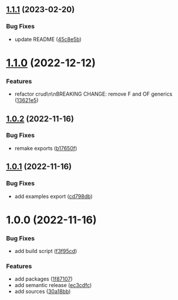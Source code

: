 ## [1.1.1](https://github.com/2ppl/core/compare/v1.1.0...v1.1.1) (2023-02-20)


### Bug Fixes

* update README ([45c8e5b](https://github.com/2ppl/core/commit/45c8e5b046e8fc308c9dafef07b0d6218604933d))

# [1.1.0](https://github.com/2ppl/core/compare/v1.0.2...v1.1.0) (2022-12-12)


### Features

* refactor crud\n\nBREAKING CHANGE: remove F and OF generics ([13621e5](https://github.com/2ppl/core/commit/13621e57c93ee2ab03a8099f3d4730ae111cf380))

## [1.0.2](https://github.com/2ppl/core/compare/v1.0.1...v1.0.2) (2022-11-16)


### Bug Fixes

* remake exports ([b17650f](https://github.com/2ppl/core/commit/b17650f3b4891f4348a359cc8057fa8c3ef47b62))

## [1.0.1](https://github.com/2ppl/core/compare/v1.0.0...v1.0.1) (2022-11-16)


### Bug Fixes

* add examples export ([cd798db](https://github.com/2ppl/core/commit/cd798db8f7a3ece01ef25fce520611c7f3860f68))

# 1.0.0 (2022-11-16)


### Bug Fixes

* add build script ([f3f95cd](https://github.com/2ppl/core/commit/f3f95cde5ea6558ed039e5d59e2f92cb69cc9eda))


### Features

* add packages ([1f87107](https://github.com/2ppl/core/commit/1f87107ebf4f1ce0f75ce063d91d1e14192cb486))
* add semantic release ([ec3cdfc](https://github.com/2ppl/core/commit/ec3cdfc8625b2bee003b35c257f4017bc33dd7cc))
* add sources ([30a18bb](https://github.com/2ppl/core/commit/30a18bb12ddb8c75c4fab653a9dfeb02896e497d))
